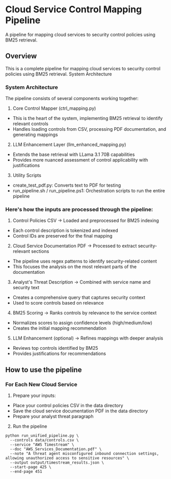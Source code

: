 # Cloud Service Control Mapping Pipeline

A pipeline for mapping cloud services to security control policies using BM25 retrieval.


## Overview

This is a complete pipeline for mapping cloud services to security control policies using BM25 retrieval. System Architecture


### System Architecture

The pipeline consists of several components working together:

1) Core Control Mapper (ctrl_mapping.py)
* This is the heart of the system, implementing BM25 retrieval to identify relevant controls
* Handles loading controls from CSV, processing PDF documentation, and generating mappings

2) LLM Enhancement Layer (llm_enhanced_mapping.py)
* Extends the base retrieval with LLama 3.1 70B capabilities
* Provides more nuanced assessment of control applicability with justifications

3) Utility Scripts
* create_test_pdf.py: Converts text to PDF for testing
* run_pipeline.sh / run_pipeline.ps1: Orchestration scripts to run the entire pipeline

### Here's how the inputs are processed through the pipeline:

1) Control Policies CSV → Loaded and preprocessed for BM25 indexing
* Each control description is tokenized and indexed
* Control IDs are preserved for the final mapping

2) Cloud Service Documentation PDF → Processed to extract security-relevant sections
* The pipeline uses regex patterns to identify security-related content
* This focuses the analysis on the most relevant parts of the documentation

3) Analyst's Threat Description → Combined with service name and security text
* Creates a comprehensive query that captures security context
* Used to score controls based on relevance

4) BM25 Scoring → Ranks controls by relevance to the service context
* Normalizes scores to assign confidence levels (high/medium/low)
* Creates the initial mapping recommendation

5) LLM Enhancement (optional) → Refines mappings with deeper analysis
* Reviews top controls identified by BM25
* Provides justifications for recommendations


## How to use the pipeline

### For Each New Cloud Service

1) Prepare your inputs:
* Place your control policies CSV in the data directory
* Save the cloud service documentation PDF in the data directory
* Prepare your analyst threat paragraph

2) Run the pipeline

```
python run_unified_pipeline.py \
  --controls data/controls.csv \
  --service "AWS Timestream" \
  --doc "AWS_Services_Documentation.pdf" \
  --note "A threat agent misconfigured inbound connection settings, allowing unauthorized access to sensitive resources" \
  --output output/timestream_results.json \
  --start-page 425 \
  --end-page 451
```